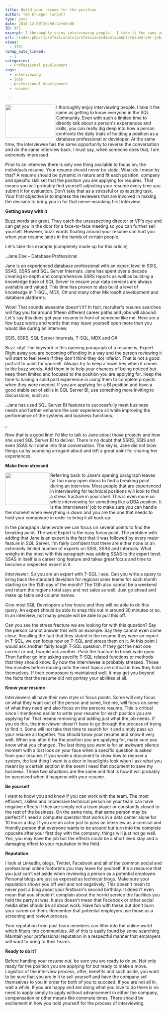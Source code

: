 ```yaml
---
title: Build your resume for the position
author: Ted Krueger (onpnt)
type: post
date: 2010-12-09T20:59:42+00:00
ID: 971
excerpt: I thoroughly enjoy interviewing people.  I take it the same as getting to know everyone in the SQL Community.  Even with such a limited time to directly talk about a person's experiences and skills, you can really dig deep into how a person confronts the daily trials of holding a position as a database professional or developer.  At the same time, the interviewee has the same opportunity to reverse the conversation and do the same interview back.  I must say, when someone does that, I am extremely impressed.
url: /index.php/itprofessionals/professionaldevelopment/resume-per-job/
views:
  - 3781
rp4wp_auto_linked:
  - 1
categories:
  - Professional Development
tags:
  - interviewing
  - jobs
  - professional development
  - resumes

---
```

<div class="image_block">
  <img src="/wp-content/uploads/blogs/ITProfessionals/resume_1.gif" alt="" title="" width="161" height="107" align="left" />
</div>

I thoroughly enjoy interviewing people. I take it the same as getting to know everyone in the SQL Community. Even with such a limited time to directly talk about a person's experiences and skills, you can really dig deep into how a person confronts the daily trials of holding a position as a database professional or developer. At the same time, the interviewee has the same opportunity to reverse the conversation and do the same interview back. I must say, when someone does that, I am extremely impressed.

Prior to an interview there is only one thing available to focus on; the individuals resume. Your resume should never be static. What do I mean by that? A resume should be dynamic in nature and fit each position, company and specific skill set that the position you are applying for requires. That means you will probably find yourself adjusting your resume every time you submit it for evaluation. Don't take that as a stressful or exhausting task. Your first objective is to impress the reviewers that are involved in making the decision to bring you in for that nerve-wracking first interview.

**Getting away with it**

Buzz words are great. They catch the unsuspecting director or VP's eye and can get you in the door for a face-to-face meeting so you can further sell yourself. However, buzz words floating around your resume can hurt you when your resume lands in the hands of certain people.

Let's take this example (completely made up for this article)

_Jane Doe – Database Professional</p> 

Jane is an experienced database professional with an expert level in SSIS, SSAS, SSRS and SQL Server Internals. Jane has spent over a decade creating in-depth and comprehensive SSRS reports as well as building a knowledge base of SQL Server to ensure your data services are always available and valued. This time has proven to also build a level of knowledge in T-SQL, MDX, C# and many other Microsoft development and database platforms.</i> 

Wow! That sounds awesome doesn't it? In fact, recruiter's resume searches will flag you for around fifteen different career paths and jobs will abound. Let's say this does get your resume in front of someone like me. Here are a few buzz words and words that may leave yourself open more than you would like during an interview.

SSIS, SSRS, SQL Server Internals, T-SQL, MDX and C#

Buzz city! The keyword in this opening paragraph of a resume is, Expert. Right away you are becoming offending in a way and the person reviewing it will start to feel (even if they don't think they do) inferior. That is not a good portrait to paint for yourself. Always try to keep a lower key when it comes to the buzz words. Add them in to help your chances of being noticed but keep them limited and focused to the position you are applying for. Keep the tone to having a solid past experience in using them to complete projects when they were needed. If you are applying for a BI position and have a good stable set of skills in SQL Server BI, use something more inviting to discussions, such as:

_Jane has used SQL Server BI features to successfully meet business needs and further enhance the user experience all while improving the performance of the systems and business functions.
  
_ 

Now that is a good line! I'd like to talk to Jane about those projects and how she used SQL Server BI to deliver. There is no doubt that SSRS, SSIS and even SSAS will come into that conversation. The key is, Jane did not blow things up by sounding arrogant about and left a great point for sharing her experiences.

**Make them stressed**

<div class="image_block">
  <img src="/wp-content/uploads/blogs/ITProfessionals/resume_2.gif" alt="" title="" width="142" height="104" align="left" />
</div>

Referring back to Jane's opening paragraph leaves far too many open doors to find a breaking point during an interview. Most people that are experienced in interviewing for technical positions will look to find a stress fracture in your shell. This is even more so while interviewing for something like a DBA position. It is the interviewers' job to make sure you can handle the moment when everything is down and you are the one that needs to hold your composure in order to bring it all back up.
  
In the paragraph Jane wrote we can focus on several points to find the breaking point. The word Expert is the easy focus point. The problem with adding that Jane is an expert is the fact that it was followed by every major feature in SQL Server. I'm fairly confident that there are either none or an extremely limited number of experts on SSIS, SSRS and Internals. What weighs in the most with this paragraph was adding SSAS to the expert level. SSAS in itself is a career long feature and takes great focus and time to become a respected expert in it.

Interviewer: So you are an expert with T-SQL I see. Can you write a query to bring back the standard deviation for regional sales teams for each month starting on the 13th day of the month? The 13th also cannot be a weekend and return the regions total says and net sales as well. Just go ahead and make up table and column names.

Give most SQL Developers a few hours and they will be able to do this query. An expert should be able to snap this out in around 30 minutes or so. In an interview, not many people will be able to pull this off.

Can you see the stress fracture we are looking for with this question? Say the person cannot answer this with an example. Say they cannot even come close. Recalling the fact that they stated in the resume they were an expert in T-SQL, we can focus now on T-SQL and stress them on it. At this point I would ask another fairly tough T-SQL question. If they got the next one correct or not, I would ask another. Push the fracture to break wide open. Then further go into asking specific T-SQL related functions or methods that they should know. By now the interviewee is probably stressed. Those few minutes before moving onto the next topics are critical in how they hold themselves. If their composure is maintained well, it may get you beyond the facts that the resume did not portray your abilities at all.

**Know your resume**

Interviewers all have their own style or focus points. Some will only focus on what they want out of the person and some, like me, will focus on some of what they need and also focus on the persons resume. This is critical since I mentioned earlier to write your resume for each position you are applying for. That means removing and adding just what the job needs. If you do this, the interviewer doesn't have to go through the process of trying to find it. Some will not take that time to search for it and simply pass up your resume all together. You should know your resume and know it very well. When you alter it for the position you are applying for, make sure you know what you changed. The last thing you want is for an awkward silence moment with a lost look on your face when a specific question is asked from your resume. If you wrote a document to show how to recover a system, the last thing I want is a deer in headlights look when I ask what you meant by a certain section in the event I need that document to save my business. Those two situations are the same and that is how it will probably be perceived when it happens with your resume.

**Be yourself**

I want to know you and know if you can work with the team. The most efficient, skilled and impressive technical person on your team can have negative effects if they are simply not a team player or constantly closed to the rest of the business. On the same note, that same person may be perfect if I need a computer operator that works in a data center alone for 10 hours a day. If you are an actor just to pass an interview as a comical and friendly person that everyone wants to be around but turn into the complete opposite after your first day with the company, things will just not go well. Yes, you may have the job but the effects could be a short lived stay and a damaging effect to your reputation in the field.

**Reputation**

I look at LinkedIn, blogs, Twitter, Facebook and all of the common social and professional online footprints you may leave for yourself. It's a resource that you just can't set aside when reviewing a person as a potential employee. Personal blogs are just as exposed as technical blogs. Make sure your reputation shows you off well and not negatively. This doesn't mean to never post a blog about your firstborn's second birthday. It doesn't even mean that you shouldn't complain about the horrid service the facilities you held the party at was. It also doesn't mean that Facebook or other social media sites should be all about work. Have fun with these but don't burn your career on them. Remember that potential employers use those as a screening and review process.

Your reputation from past team members can filter into the online world which filters into communities. All of this is easily found by some searching. Maintain your professional reputation in a respectful manner that employers will want to bring to their teams.

**Ready to do it?**

Before handing your resume out, be sure you are ready to do so. Not only ready for the position you are applying for but ready to make a move. Logistics of the interview process, offer, benefits and such aside, you want to be sure that you are in it to sell yourself and have the company sell themselves to you in order for both of you to succeed. If you are not all in, wait a while. If you are happy and are doing what you love to do there is no need to apply simply to apply without advancement in either the company, compensation or other means like commute times. There should be excitement in how you hold yourself for the process of interviewing.